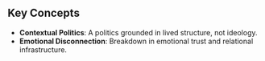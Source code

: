 ## Key Concepts

- **Contextual Politics**: A politics grounded in lived structure, not ideology.
- **Emotional Disconnection**: Breakdown in emotional trust and relational infrastructure.
